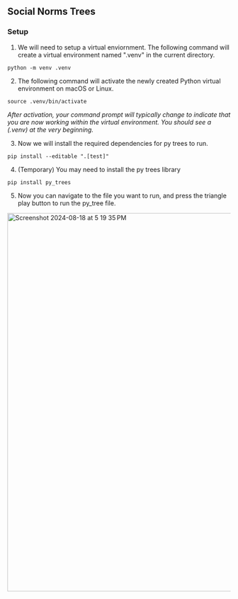 ## Social Norms Trees

### Setup 
1. We will need to setup a virtual enviornment. The following command will create a virtual environment named ".venv" in the current directory.

```
python -m venv .venv
```

2. The following command will activate the newly created Python virtual environment on macOS or Linux.
```
source .venv/bin/activate
```
*After activation, your command prompt will typically change to indicate that you are now working within the virtual environment. You should see a (.venv) at the very beginning.*


3. Now we will install the required dependencies for py trees to run.
```
pip install --editable ".[test]"
```

4. (Temporary) You may need to install the py trees library 
```
pip install py_trees
```

5. Now you can navigate to the file you want to run, and press the triangle play button to run the py_tree file. 
<img width="855" alt="Screenshot 2024-08-18 at 5 19 35 PM" src="https://github.com/user-attachments/assets/2589d42b-8376-447a-938d-7de3ecd5e82d">
